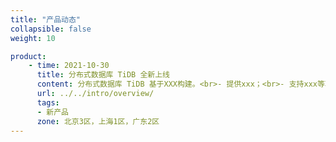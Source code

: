 ```yaml
---
title: "产品动态"
collapsible: false
weight: 10

product:
    - time: 2021-10-30
      title: 分布式数据库 TiDB 全新上线
      content: 分布式数据库 TiDB 基于XXX构建。<br>- 提供xxx；<br>- 支持xxx等功能；<br>- 支持自动水平和横向扩容；<br>- 支持xxx等。
      url: ../../intro/overview/
      tags:
      - 新产品
      zone: 北京3区，上海1区，广东2区
---
```


